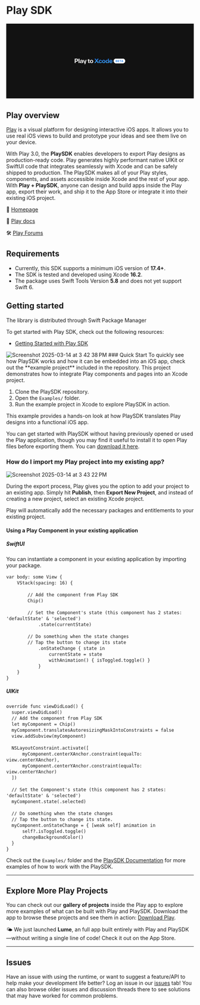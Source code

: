 # Play SDK
![Play hero image](playToXcode.jpg)

## Play overview
[Play](https://createwithplay.com/) is a visual platform for designing interactive iOS apps. It allows you to use real iOS views to build and prototype your ideas and see them live on your device.

With Play 3.0, the **PlaySDK** enables developers to export Play designs as production-ready code. Play generates highly performant native UIKit or SwiftUI code that integrates seamlessly with Xcode and can be safely shipped to production. The PlaySDK makes all of your Play styles, components, and assets accessible inside Xcode and the rest of your app. With **Play + PlaySDK**, anyone can design and build apps inside the Play app, export their work, and ship it to the App Store or integrate it into their existing iOS project.

:house_with_garden: [Homepage](https://createwithplay.com/)

:blue_book: [Play docs](https://createwithplay.com/docs)

🛠 [Play Forums](https://createwithplay.com/community/forums/home)

## Requirements

- Currently, this SDK supports a minimum iOS version of **17.4+**.
- The SDK is tested and developed using Xcode **16.2**.
- The package uses Swift Tools Version **5.8** and does not yet support Swift 6.

## Getting started
The library is distributed through Swift Package Manager

To get started with Play SDK, check out the following resources:

- [Getting Started with Play SDK](https://createwithplay.com/playsdk/getting-started)

<img width="700" alt="Screenshot 2025-03-14 at 3 42 38 PM" src="https://github.com/user-attachments/assets/b32f793d-1f9c-4689-abc0-714b3e501875" />
### Quick Start
To quickly see how PlaySDK works and how it can be embedded into an iOS app, check out the **example project** included in the repository. This project demonstrates how to integrate Play components and pages into an Xcode project.

1. Clone the PlaySDK repository.
2. Open the `Examples/` folder.
3. Run the example project in Xcode to explore PlaySDK in action.

This example provides a hands-on look at how PlaySDK translates Play designs into a functional iOS app.

You can get started with PlaySDK without having previously opened or used the Play application, though you may find it useful to install it to open Play files before exporting them. You can [download it here](https://createwithplay.com/).

### How do I import my Play project into my existing app?

<img width="700" alt="Screenshot 2025-03-14 at 3 43 22 PM" src="https://github.com/user-attachments/assets/fb25b4d1-53c5-46d2-a2fc-715bd6e5d320" />

During the export process, Play gives you the option to add your project to an existing app. Simply hit **Publish**, then **Export New Project**, and instead of creating a new project, select an existing Xcode project.

Play will automatically add the necessary packages and entitlements to your existing project.

#### Using a Play Component in your existing application



##### SwiftUI
You can instantiate a component in your existing application by importing your package. 
```
var body: some View {
    VStack(spacing: 16) {
        
        // Add the component from Play SDK
        Chip()
        
        // Set the Component's state (this component has 2 states: 'defaultState' & 'selected')
            .state(currentState)
        
        // Do something when the state changes
        // Tap the button to change its state
            .onStateChange { state in
                currentState = state
                withAnimation() { isToggled.toggle() }
            }
    }
}
```

##### UIKit

```
override func viewDidLoad() {
  super.viewDidLoad()
  // Add the component from Play SDK
  let myComponent = Chip()
  myComponent.translatesAutoresizingMaskIntoConstraints = false
  view.addSubview(myComponent)
  
  NSLayoutConstraint.activate([
      myComponent.centerXAnchor.constraint(equalTo: view.centerXAnchor),
      myComponent.centerYAnchor.constraint(equalTo: view.centerYAnchor)
  ])
  
  // Set the Component's state (this component has 2 states: 'defaultState' & 'selected')
  myComponent.state(.selected)
  
  // Do something when the state changes
  // Tap the button to change its state.
  myComponent.onStateChange = { [weak self] animation in
      self?.isToggled.toggle()
      changeBackgroundColor()
  }
}
```

Check out the `Examples/` folder and the [PlaySDK Documentation](https://createwithplay.com/playsdk/) for more examples of how to work with the PlaySDK.

---

## Explore More Play Projects

You can check out our **gallery of projects** inside the Play app to explore more examples of what can be built with Play and PlaySDK. Download the app to browse these projects and see them in action: [Download Play](https://createwithplay.com/).

🌤️ We just launched **Lume**, an full app built entirely with Play and PlaySDK—without writing a single line of code! Check it out on the App Store.

---
## Issues

Have an issue with using the runtime, or want to suggest a feature/API to help make your development life better? Log an issue in our [issues](https://github.com/CreateWithPlayApp/PlaySDK/issues) tab! You can also browse older issues and discussion threads there to see solutions that may have worked for common problems.
